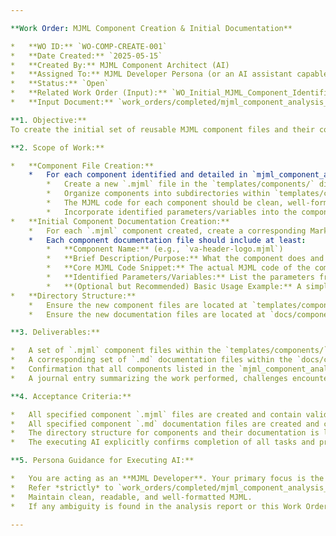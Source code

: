 ```yaml
---

**Work Order: MJML Component Creation & Initial Documentation**

*   **WO ID:** `WO-COMP-CREATE-001`
*   **Date Created:** `2025-05-15`
*   **Created By:** MJML Component Architect (AI)
*   **Assigned To:** MJML Developer Persona (or an AI assistant capable of fulfilling this role)
*   **Status:** `Open`
*   **Related Work Order (Input):** `WO_Initial_MJML_Component_Identification.md` (Provides the analysis)
*   **Input Document:** `work_orders/completed/mjml_component_analysis_report.md`

**1. Objective:**
To create the initial set of reusable MJML component files and their corresponding basic documentation based on the findings and recommendations outlined in the `mjml_component_analysis_report.md`.

**2. Scope of Work:**

*   **Component File Creation:**
    *   For each component identified and detailed in `mjml_component_analysis_report.md`:
        *   Create a new `.mjml` file in the `templates/components/` directory.
        *   Organize components into subdirectories within `templates/components/` based on logical groupings (e.g., `structural/`, `content_blocks/`, `headers/`, `footers/`, `cta/` as suggested in the report or as deemed appropriate). Create these subdirectories if they don't exist.
        *   The MJML code for each component should be clean, well-formatted, and directly implement the "Core MJML Code Snippet" provided in the analysis report.
        *   Incorporate identified parameters/variables into the component structure in a way that makes them configurable (e.g., using MJML attributes or conventions that can be easily targeted for replacement).
*   **Initial Component Documentation Creation:**
    *   For each `.mjml` component created, create a corresponding Markdown documentation file (e.g., `va-header-logo.md`) in a new `docs/components/` directory. Create this directory and appropriate subdirectories mirroring the component structure if they don't exist.
    *   Each component documentation file should include at least:
        *   **Component Name:** (e.g., `va-header-logo.mjml`)
        *   **Brief Description/Purpose:** What the component does and when to use it.
        *   **Core MJML Code Snippet:** The actual MJML code of the component.
        *   **Identified Parameters/Variables:** List the parameters from the analysis report (e.g., `logoSrc`, `logoAlt`, `backgroundColor`) and briefly explain how they are used or can be configured in the component.
        *   **(Optional but Recommended) Basic Usage Example:** A simple example of how the component might be included or referenced in a parent MJML template or by the Content Strategist's Markdown.
*   **Directory Structure:**
    *   Ensure the new component files are located at `templates/components/[category]/component-name.mjml`.
    *   Ensure the new documentation files are located at `docs/components/[category]/component-name.md`.

**3. Deliverables:**

*   A set of `.mjml` component files within the `templates/components/` directory structure.
*   A corresponding set of `.md` documentation files within the `docs/components/` directory structure.
*   Confirmation that all components listed in the `mjml_component_analysis_report.md` (or a clearly defined subset if full completion is not feasible in one pass) have been created and documented.
*   A journal entry summarizing the work performed, challenges encountered (if any), and a list of all created files.

**4. Acceptance Criteria:**

*   All specified component `.mjml` files are created and contain valid MJML based on the analysis report.
*   All specified component `.md` documentation files are created and contain the minimum required information.
*   The directory structure for components and their documentation is logical and as described.
*   The executing AI explicitly confirms completion of all tasks and provides the completed journal entry.

**5. Persona Guidance for Executing AI:**

*   You are acting as an **MJML Developer**. Your primary focus is the accurate implementation of MJML code and clear, concise documentation of that code.
*   Refer *strictly* to `work_orders/completed/mjml_component_analysis_report.md` as the source of truth for component structure, naming, and parameters.
*   Maintain clean, readable, and well-formatted MJML.
*   If any ambiguity is found in the analysis report or this Work Order, seek clarification from the MJML Component Architect before proceeding with the ambiguous item.

---
```

